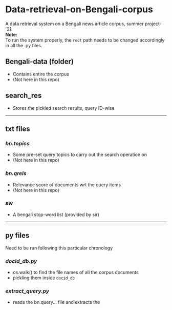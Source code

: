 # Data-retrieval-on-Bengali-corpus
A data retrieval system on a Bengali news article corpus, summer project-'21. </br>
**Note:**</br>
To run the system properly, the ```root``` path needs to be changed accordingly in all the .py files. 

## Bengali-data (folder)
  - Contains entire the corpus
  - (Not here in this repo)
## search_res
  - Stores the pickled search results, query ID-wise
---
## txt files
### *bn.topics*
  - Some pre-set query topics to carry out the search operation on
  - (Not here in this repo)
### *bn.qrels*
  - Relevance score of documents wrt the query items
  - (Not here in this repo)
### *sw*
  - A bengali stop-word list (provided by sir)
---
## py files
  Need to be run following this particular chronology
### *docid_db.py*
  - os.walk() to find the file names of all the corpus documents
  - pickling them inside ```docid_db```
### *extract_query.py*
  - reads the bn.query... file and extracts the <title> block (as of now)
  - tokenizes, un-punctuates and removes stop words
  - pickles them in ```query_terms_based_stem_db``` in the following way: {t<sub>1</sub>:[], t<sub>2</sub>:[],...}
### *word_db_creat.py*
  - reads the query words and all the files in the corpus
  - performs the clustering operation based on prefix intersection (2/3<sup>rd</sup> of min(w<sub>1</sub>, w<sub>2</sub>)
  - stores the clustered database by overwriting ```query_terms_based_stem_db```: 
  {t<sub>1</sub>:[w<sub>11</sub>, w<sub>12</sub>,...], t<sub>2</sub>:[w<sub>21</sub>, w<sub>22</sub>,...],...}
  - creates the inverted matrix and pickles into ```term_database_dict```
### *relevant_func.py*
  - BM25 model algorithm
### *doc_len.py*
  - measures the length of each document in terms of total # of words 
  - calculates the average
  - pickles into ```doc_len```
### *main.py*
  - conducts the actual searching operation by picking up queries from ```bn.topics```
  - stores the search results (top 20 BM ranks) in the ```search_res``` directory
### *search_res_filter*
  - retrieves the pickled search result
  - measures precision, accuracy scores
  - prints the result in a formatted table
### *co_occ.py*
  - constructs the co-occurrence matrix and finds k-nearest neighbours from the cluster for each query term
  - stores the result into ```co_occurrence_matrix```
---
## pickle files
  Roles already explained
### *docid_db*
### *query_terms_based_stem_db*
### *term_database_dict*
### *doc_len*
### *co_occurrence_matrix*
